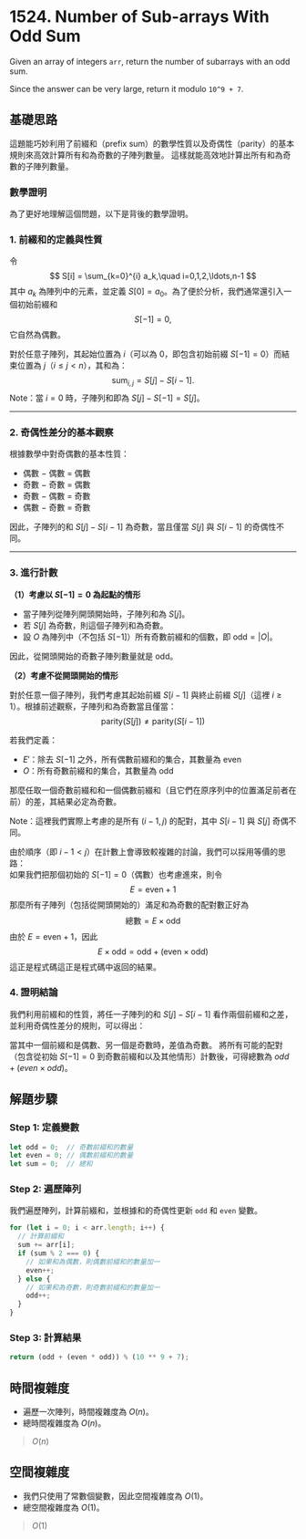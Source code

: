 # 1524. Number of Sub-arrays With Odd Sum

Given an array of integers `arr`, return the number of subarrays with an odd sum.

Since the answer can be very large, return it modulo `10^9 + 7`.

## 基礎思路

這題能巧妙利用了前綴和（prefix sum）的數學性質以及奇偶性（parity）的基本規則來高效計算所有和為奇數的子陣列數量。
這樣就能高效地計算出所有和為奇數的子陣列數量。

### 數學證明

為了更好地理解這個問題，以下是背後的數學證明。

### 1. 前綴和的定義與性質

令
$$
S[i] = \sum_{k=0}^{i} a_k,\quad i=0,1,2,\ldots,n-1
$$
其中 $a_k$ 為陣列中的元素，並定義 $S[0]=a_0$。為了便於分析，我們通常還引入一個初始前綴和  
$$
S[-1] = 0,
$$
它自然為偶數。

對於任意子陣列，其起始位置為 $i$（可以為 0，即包含初始前綴 $S[-1]=0$）而結束位置為 $j$（$i \le j < n$），其和為：
$$
\text{sum}_{i,j} = S[j] - S[i-1].
$$
Note：當 $i=0$ 時，子陣列和即為 $S[j] - S[-1] = S[j]$。

---

### 2. 奇偶性差分的基本觀察

根據數學中對奇偶數的基本性質：
- 偶數 $-$ 偶數 $=$ 偶數
- 奇數 $-$ 奇數 $=$ 偶數
- 奇數 $-$ 偶數 $=$ 奇數
- 偶數 $-$ 奇數 $=$ 奇數

因此，子陣列的和 $S[j] - S[i-1]$ 為奇數，當且僅當 $S[j]$ 與 $S[i-1]$ 的奇偶性不同。

---

### 3. 進行計數

**（1）考慮以 $S[-1]=0$ 為起點的情形**

- 當子陣列從陣列開頭開始時，子陣列和為 $S[j]$。
- 若 $S[j]$ 為奇數，則這個子陣列和為奇數。
- 設 $O$ 為陣列中（不包括 $S[-1]$）所有奇數前綴和的個數，即 $\text{odd} = |O|$。

因此，從開頭開始的奇數子陣列數量就是 $\text{odd}$。

**（2）考慮不從開頭開始的情形**

對於任意一個子陣列，我們考慮其起始前綴 $S[i-1]$ 與終止前綴 $S[j]$（這裡 $i \ge 1$）。根據前述觀察，子陣列和為奇數當且僅當：
$$
\text{parity}(S[j]) \neq \text{parity}(S[i-1])
$$

若我們定義：
- $E'$：除去 $S[-1]$ 之外，所有偶數前綴和的集合，其數量為 $\text{even}$
- $O$：所有奇數前綴和的集合，其數量為 $\text{odd}$

那麼任取一個奇數前綴和和一個偶數前綴和（且它們在原序列中的位置滿足前者在前）的差，其結果必定為奇數。

Note：這裡我們實際上考慮的是所有 $(i-1, j)$ 的配對，其中 $S[i-1]$ 與 $S[j]$ 奇偶不同。

由於順序（即 $i-1 < j$）在計數上會導致較複雜的討論，我們可以採用等價的思路：  
如果我們把那個初始的 $S[-1]=0$（偶數）也考慮進來，則令  
$$
E = \text{even} + 1
$$
那麼所有子陣列（包括從開頭開始的）滿足和為奇數的配對數正好為  
$$
\text{總數} = E \times \text{odd}
$$
由於 $E = \text{even} + 1$，因此  
$$
E \times \text{odd} = \text{odd} + (\text{even} \times \text{odd})
$$
這正是程式碼這正是程式碼中返回的結果。

### 4. 證明結論

我們利用前綴和的性質，將任一子陣列的和 $S[j]−S[i−1]$ 看作兩個前綴和之差，並利用奇偶性差分的規則，可以得出：

當其中一個前綴和是偶數、另一個是奇數時，差值為奇數。
將所有可能的配對（包含從初始 $S[−1]=0$ 到奇數前綴和以及其他情形）計數後，可得總數為 $odd+(even×odd)$。

## 解題步驟

### Step 1: 定義變數

```typescript
let odd = 0;  // 奇數前綴和的數量
let even = 0; // 偶數前綴和的數量
let sum = 0;  // 總和
```

### Step 2: 遍歷陣列

我們遍歷陣列，計算前綴和，並根據和的奇偶性更新 `odd` 和 `even` 變數。

```typescript
for (let i = 0; i < arr.length; i++) {
  // 計算前綴和
  sum += arr[i];
  if (sum % 2 === 0) {
    // 如果和為偶數，則偶數前綴和的數量加一
    even++;
  } else {
    // 如果和為奇數，則奇數前綴和的數量加一
    odd++;
  }
}
```

### Step 3: 計算結果

```typescript
return (odd + (even * odd)) % (10 ** 9 + 7);
```

## 時間複雜度

- 遍歷一次陣列，時間複雜度為 $O(n)$。
- 總時間複雜度為 $O(n)$。

> $O(n)$

## 空間複雜度

- 我們只使用了常數個變數，因此空間複雜度為 $O(1)$。
- 總空間複雜度為 $O(1)$。

> $O(1)$
